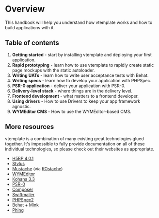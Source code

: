 # Overview

This handbook will help you understand how vtemplate works and how to build
applications with it.

## Table of contents

 1. **Getting started** - start by installing vtemplate and deploying your
    first application.
 2. **Rapid prototyping** - learn how to use vtemplate to rapidly create
    static page mockups with the static autoloader.
 3. **Writing UATs** - learn how to write user acceptance tests with Behat.
 4. **Writing specs** - learn how to develop your application with PHPSpec.
 5. **PSR-0 application** - deliver your application with PSR-0.
 6. **Delivery-level stack** - where things are in the delivery level.
 7. **Frontend development** - what matters to a frontend developer.
 8. **Using drivers** - How to use Drivers to keep your app framework
    agnostic.
 9. **WYMEditor CMS** - How to use the WYMEditor-based CMS.

## More resources

vtemplate is a combination of many existing great technologies glued together.
It's impossible to fully provide documentation on all of these individual
technologies, so please check out their websites as appropriate.

 - [H5BP 4.0.1](http://html5boilerplate.com/)
 - [Stylus](http://learnboost.github.io/stylus/)
 - [Mustache](http://mustache.github.io/) (via [KOstache](https://github.com/zombor/KOstache))
 - [WYMEditor](http://wymeditor.github.io/)
 - [Kohana 3.3](http://kohanaframework.org/3.3/guide/)
 - [PSR-0](https://github.com/php-fig/fig-standards/blob/master/accepted/PSR-0.md)
 - [Composer](http://getcomposer.org/)
 - [Swiftmailer](http://swiftmailer.org/)
 - [PHPSpec2](http://phpspec.net/)
 - [Behat](http://behat.org/) + [Mink](http://mink.behat.org/)
 - [Phing](http://phing.info/)
